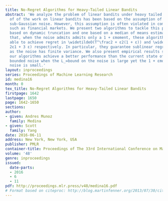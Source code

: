 ```yaml
---
title: No-Regret Algorithms for Heavy-Tailed Linear Bandits
abstract: 'We analyze the problem of linear bandits under heavy tailed noise. Most
  of of the work on linear bandits has been based on the assumption of bounded or
  sub-Gaussian noise. However, this assumption is often violated in common scenarios
  such as financial markets. We present two algorithms to tackle this problem: one
  based on dynamic truncation and one based on a median of means estimator. We show
  that, when the noise admits admits only a 1 + εmoment, these algorithms are still
  able to achieve regret in \widetildeO(T^\frac2 + ε2(1 + ε)) and \widetildeO(T^\frac1+
  2ε1 + 3 ε) respectively. In particular, they guarantee sublinear regret as long
  as the noise has finite variance. We also present empirical results showing that
  our algorithms achieve a better performance than the current state of the art for
  bounded noise when the L_∞bound on the noise is large yet the 1 + εmoment of the
  noise is small.'
layout: inproceedings
series: Proceedings of Machine Learning Research
id: medina16
month: 0
tex_title: No-Regret Algorithms for Heavy-Tailed Linear Bandits
firstpage: 1642
lastpage: 1650
page: 1642-1650
sections: 
author:
- given: Andres Munoz
  family: Medina
- given: Scott
  family: Yang
date: 2016-06-11
address: New York, New York, USA
publisher: PMLR
container-title: Proceedings of The 33rd International Conference on Machine Learning
volume: '48'
genre: inproceedings
issued:
  date-parts:
  - 2016
  - 6
  - 11
pdf: http://proceedings.mlr.press/v48/medina16.pdf
# Format based on citeproc: http://blog.martinfenner.org/2013/07/30/citeproc-yaml-for-bibliographies/
---
```

